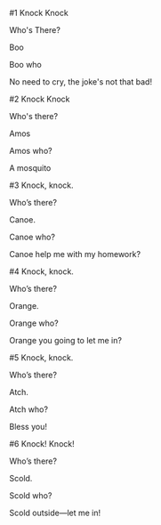 #1
Knock Knock

Who's There?

Boo

Boo who

No need to cry, the joke's not that bad!


#2
Knock Knock

Who's there?

Amos

Amos who?

A mosquito


#3
Knock, knock.

Who’s there?

Canoe.

Canoe who?

Canoe help me with my homework?

#4 
Knock, knock.

Who’s there?

Orange.

Orange who?

Orange you going to let me in?

#5
Knock, knock. 

Who’s there? 

Atch. 

Atch who? 

Bless you!


#6
Knock! Knock!

Who’s there?

Scold.

Scold who?

Scold outside—let me in!
